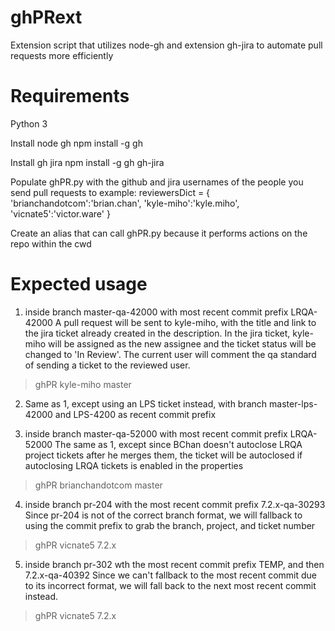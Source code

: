 # ghPRext
Extension script that utilizes node-gh and extension gh-jira to automate pull requests more efficiently

# Requirements
Python 3

Install node gh
npm install -g gh

Install gh jira
npm install -g gh gh-jira

Populate ghPR.py with the github and jira usernames of the people you send pull requests to
example: 
reviewersDict = {
    'brianchandotcom':'brian.chan',
    'kyle-miho':'kyle.miho',
    'vicnate5':'victor.ware'
}

Create an alias that can call ghPR.py because it performs actions on the repo within the cwd

# Expected usage
1) inside branch master-qa-42000 with most recent commit prefix LRQA-42000
A pull request will be sent to kyle-miho, with the title and link to the jira ticket already created in the description.
In the jira ticket, kyle-miho will be assigned as the new assignee and the ticket status will be changed to 'In Review'.
The current user will comment the qa standard of sending a ticket to the reviewed user.
> ghPR kyle-miho master

2) Same as 1, except using an LPS ticket instead, with branch master-lps-42000 and LPS-4200 as recent commit prefix

3) inside branch master-qa-52000 with most recent commit prefix LRQA-52000
The same as 1, except since BChan doesn't autoclose LRQA project tickets after he merges them, the ticket will be
autoclosed if autoclosing LRQA tickets is enabled in the properties
> ghPR brianchandotcom master

4) inside branch pr-204 with the most recent commit prefix 7.2.x-qa-30293
Since pr-204 is not of the correct branch format, we will fallback to using the commit prefix to grab the branch, project, and ticket number
> ghPR vicnate5 7.2.x

5) inside branch pr-302 wth the most recent commit prefix TEMP, and then 7.2.x-qa-40392
Since we can't fallback to the most recent commit due to its incorrect format, we will fall back to the next most recent commit instead.
>ghPR vicnate5 7.2.x
